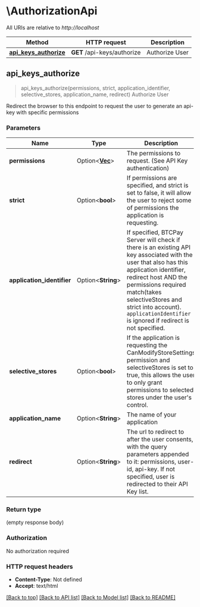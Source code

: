 # \AuthorizationApi

All URIs are relative to *http://localhost*

Method | HTTP request | Description
------------- | ------------- | -------------
[**api_keys_authorize**](AuthorizationApi.md#api_keys_authorize) | **GET** /api-keys/authorize | Authorize User



## api_keys_authorize

> api_keys_authorize(permissions, strict, application_identifier, selective_stores, application_name, redirect)
Authorize User

Redirect the browser to this endpoint to request the user to generate an api-key with specific permissions

### Parameters


Name | Type | Description  | Required | Notes
------------- | ------------- | ------------- | ------------- | -------------
**permissions** | Option<[**Vec<String>**](String.md)> | The permissions to request. (See API Key authentication) |  |
**strict** | Option<**bool**> | If permissions are specified, and strict is set to false, it will allow the user to reject some of permissions the application is requesting. |  |[default to true]
**application_identifier** | Option<**String**> | If specified, BTCPay Server will check if there is an existing API key associated with the user that also has this application identifier, redirect host AND the permissions required match(takes selectiveStores and strict into account). `applicationIdentifier` is ignored if redirect is not specified. |  |
**selective_stores** | Option<**bool**> | If the application is requesting the CanModifyStoreSettings permission and selectiveStores is set to true, this allows the user to only grant permissions to selected stores under the user's control. |  |[default to false]
**application_name** | Option<**String**> | The name of your application |  |
**redirect** | Option<**String**> | The url to redirect to after the user consents, with the query parameters appended to it: permissions, user-id, api-key. If not specified, user is redirected to their API Key list. |  |

### Return type

 (empty response body)

### Authorization

No authorization required

### HTTP request headers

- **Content-Type**: Not defined
- **Accept**: text/html

[[Back to top]](#) [[Back to API list]](../README.md#documentation-for-api-endpoints) [[Back to Model list]](../README.md#documentation-for-models) [[Back to README]](../README.md)

